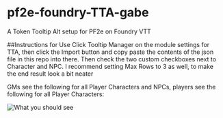 # pf2e-foundry-TTA-gabe
A Token Tooltip Alt setup for PF2e on Foundry VTT

##Instructions for Use
Click Tooltip Manager on the module settings for TTA, then click the Import button and copy paste the contents of the json file in this repo into there. Then check the two custom checkboxes next to Character and NPC. I recommend setting Max Rows to 3 as well, to make the end result look a bit neater

GMs see the following for all Player Characters and NPCs, players see the following for all Player Characters:

![What you should see](https://cdn.discordapp.com/attachments/453658976605962249/1037167772695797832/unknown.png)
